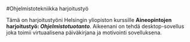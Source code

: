 #Ohjelmistotekniikka harjoitustyö

Tämä on harjoitustyöni Helsingin yliopiston kurssille **Aineopintojen harjoitustyö: _Ohjelmistotuotanto_**. 
Aikeenani on tehdä desktop-sovellus joka toimii virtuaalisena päiväkirjana ja motivointi sovelluksena. 
